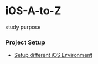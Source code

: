 # iOS-A-to-Z
study purpose

### Project Setup
* [Setup different iOS Environment](https://github.com/bhaveshtandel17/BuildConfigurationsDemo)
